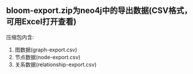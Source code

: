## bloom-export.zip为neo4j中的导出数据(CSV格式，可用Excel打开查看)
压缩包内含:
1.  图数据(graph-export.csv)
2.  节点数据(node-export.csv)
3.  关系数据(relationship-export.csv)
